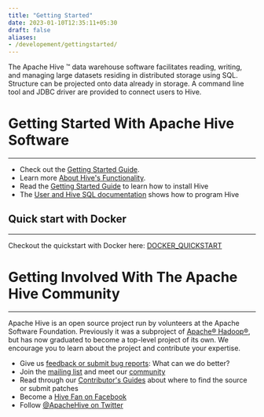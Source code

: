 ```yaml
---
title: "Getting Started"
date: 2023-01-10T12:35:11+05:30
draft: false
aliases:
- /developement/gettingstarted/
---
```


<!---
  Licensed to the Apache Software Foundation (ASF) under one
  or more contributor license agreements.  See the NOTICE file
  distributed with this work for additional information
  regarding copyright ownership.  The ASF licenses this file
  to you under the Apache License, Version 2.0 (the
  "License"); you may not use this file except in compliance
  with the License.  You may obtain a copy of the License at

  http://www.apache.org/licenses/LICENSE-2.0

  Unless required by applicable law or agreed to in writing,
  software distributed under the License is distributed on an
  "AS IS" BASIS, WITHOUT WARRANTIES OR CONDITIONS OF ANY
  KIND, either express or implied.  See the License for the
  specific language governing permissions and limitations
  under the License. -->


The Apache Hive &trade; data warehouse software facilitates reading,
writing, and managing large datasets residing in distributed storage
using SQL.  Structure can be projected onto data already in storage.
A command line tool and JDBC driver are provided to connect users to
Hive.


# Getting Started With Apache Hive Software
---
* Check out the [Getting Started Guide][GETTING_STARTED].
* Learn more [About Hive's Functionality][HIVE_DETAILS].
* Read the [Getting Started Guide][GETTING_STARTED] to learn how to install Hive
* The [User and Hive SQL documentation][HIVE_QL] shows how to program Hive

## Quick start with Docker
---
Checkout the quickstart with Docker here: [DOCKER_QUICKSTART]

# Getting Involved With The Apache Hive Community
---
Apache Hive is an open source project run by volunteers at the Apache
Software Foundation. Previously it was a subproject of [Apache&reg;
Hadoop&reg;][APACHE_HADOOP], but has now graduated to become a
top-level project of its own. We encourage you to learn about the
project and contribute your expertise.

* Give us [feedback or submit bug reports][ISSUE_TRACKING]: What can we do better?
* Join the [mailing list][MAILING_LISTS] and meet our [community][COMMUNITY]
* Read through our [Contributor's Guides][CONTRIBUTOR] about where to find the source or submit patches
* Become a [Hive Fan on Facebook][HIVE_FACEBOOK]
* Follow [@ApacheHive on Twitter][HIVE_TWITTER]

[GETTING_STARTED]: /development/gettingstarted_27362090/
[APACHE_HADOOP]: http://hadoop.apache.org
[ISSUE_TRACKING]: /community/issuetracking/
[MAILING_LISTS]: /community/mailinglists/
[HIVE_FACEBOOK]: http://www.facebook.com/pages/Hive/43928506208
[HIVE_DETAILS]: https://cwiki.apache.org/confluence/display/Hive/
[HIVE_QL]: https://cwiki.apache.org/confluence/display/Hive/Home#Home-UserDocumentation
[COMMUNITY]: /community/people/
[CONTRIBUTOR]: https://cwiki.apache.org/confluence/display/Hive/Home#Home-ResourcesforContributors
[HIVE_TWITTER]: https://twitter.com/apachehive
[DOCKER_QUICKSTART]: /development/quickstart/



